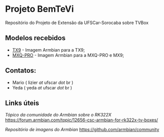 # Projeto BemTeVi
Repositório do Projeto de Extensão da UFSCar-Sorocaba sobre TVBox

## Modelos recebidos
* [TX9](./Armbian-TX9) - Imagem Armbian para a TX9;
* [MXQ-PRO](./Armbian-MXQ) - Imagem Armbian para a MXQ-PRO e MX9;

## Contatos:
* Mario ( lizier _at_ ufscar _dot_ br )
* Yeda ( yeda _at_ ufscar _dot_ br )

## Links úteis

*Tópico da comunidade do Armbian sobre o RK322X*
https://forum.armbian.com/topic/12656-csc-armbian-for-rk322x-tv-boxes/

*Repositório de imagens do Armbian*
https://github.com/armbian/community
